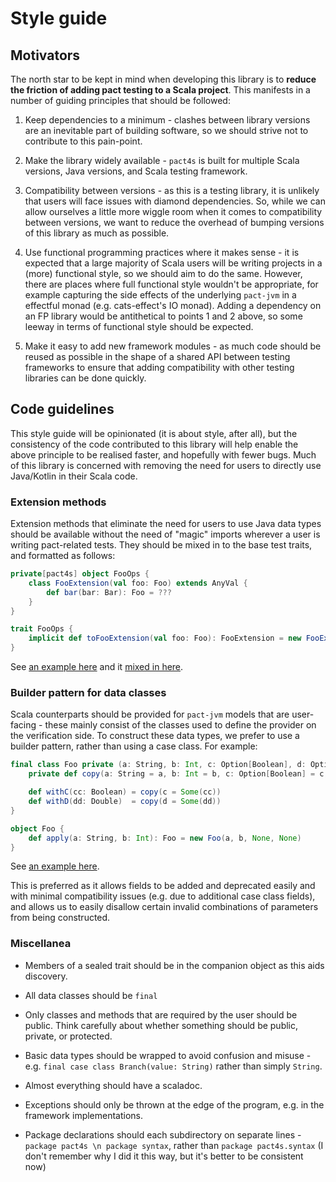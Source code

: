 # Style guide

## Motivators

The north star to be kept in mind when developing this library is to **reduce the friction of adding pact testing to a Scala project**.
This manifests in a number of guiding principles that should be followed:

1. Keep dependencies to a minimum - clashes between library versions are an inevitable part of building software, so we should strive not
   to contribute to this pain-point.

2. Make the library widely available - `pact4s` is built for multiple Scala versions, Java versions, and Scala testing framework.

3. Compatibility between versions - as this is a testing library, it is unlikely that users will face issues with diamond dependencies. So, while
   we can allow ourselves a little more wiggle room when it comes to compatibility between versions, we want to reduce the overhead of bumping
   versions of this library as much as possible.

4. Use functional programming practices where it makes sense - it is expected that a large majority of Scala users will be writing projects in a (more)
   functional style, so we should aim to do the same. However, there are places where full functional style wouldn't be appropriate, for example capturing
   the side effects of the underlying `pact-jvm` in a effectful monad (e.g. cats-effect's IO monad). Adding a dependency on an FP library would be antithetical to
   points 1 and 2 above, so some leeway in terms of functional style should be expected.

5. Make it easy to add new framework modules - as much code should be reused as possible in the shape of a shared API between testing frameworks to ensure that
   adding compatibility with other testing libraries can be done quickly.

## Code guidelines

This style guide will be opinionated (it is about style, after all), but the consistency of the code contributed to this library will help enable the above
principle to be realised faster, and hopefully with fewer bugs. Much of this library is concerned with removing the need for users to directly use Java/Kotlin in
their Scala code.

### Extension methods

Extension methods that eliminate the need for users to use Java data types should be available without the need of "magic" imports wherever a user is writing pact-related tests. They should be mixed in to the base test traits, and formatted as follows:

```scala
private[pact4s] object FooOps {
	class FooExtension(val foo: Foo) extends AnyVal {
		def bar(bar: Bar): Foo = ???
	}
}

trait FooOps {
	implicit def toFooExtension(val foo: Foo): FooExtension = new FooExtension(foo)
}
```

See [an example here](../shared/src/main/scala/pact4s/syntax/RequestResponsePactOps.scala) and it [mixed in here](../shared/src/main/scala/pact4s/RequestResponsePactForgerResources.scala).

### Builder pattern for data classes

Scala counterparts should be provided for `pact-jvm` models that are user-facing - these mainly consist of the classes used to define the provider on the verification side. To construct these data types, we prefer to use a builder pattern, rather than using a case class. For example:

```scala
final class Foo private (a: String, b: Int, c: Option[Boolean], d: Option[Double]) {
	private def copy(a: String = a, b: Int = b, c: Option[Boolean] = c, d: Option[Double] = d) = new Foo(a, b, c, d)

	def withC(cc: Boolean) = copy(c = Some(cc))
	def withD(dd: Double)  = copy(d = Some(dd))
}

object Foo {
	def apply(a: String, b: Int): Foo = new Foo(a, b, None, None)
}
```

See [an example here](../models/src/main/scala/pact4s/provider/ProviderInfoBuilder.scala).

This is preferred as it allows fields to be added and deprecated easily and with minimal compatibility issues (e.g. due to additional case class fields), and allows us to easily disallow certain invalid combinations of parameters from being constructed.

### Miscellanea

- Members of a sealed trait should be in the companion object as this aids discovery.

- All data classes should be `final`

- Only classes and methods that are required by the user should be public. Think carefully about whether something should be public, private, or protected.

- Basic data types should be wrapped to avoid confusion and misuse - e.g. `final case class Branch(value: String)` rather than simply `String`.

- Almost everything should have a scaladoc.

- Exceptions should only be thrown at the edge of the program, e.g. in the framework implementations.

- Package declarations should each subdirectory on separate lines - `package pact4s \n package syntax`, rather than `package pact4s.syntax` (I don't remember why I did it this way, but it's better to be consistent now)